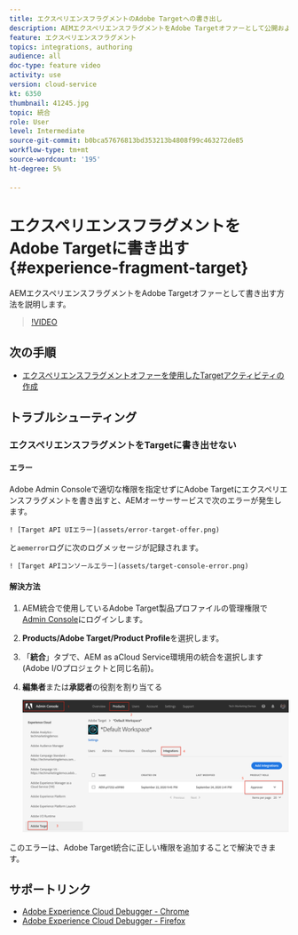 ```yaml
---
title: エクスペリエンスフラグメントのAdobe Targetへの書き出し
description: AEMエクスペリエンスフラグメントをAdobe Targetオファーとして公開および書き出す方法について説明します。
feature: エクスペリエンスフラグメント
topics: integrations, authoring
audience: all
doc-type: feature video
activity: use
version: cloud-service
kt: 6350
thumbnail: 41245.jpg
topic: 統合
role: User
level: Intermediate
source-git-commit: b0bca57676813bd353213b4808f99c463272de85
workflow-type: tm+mt
source-wordcount: '195'
ht-degree: 5%

---
```



# エクスペリエンスフラグメントをAdobe Targetに書き出す {#experience-fragment-target}

AEMエクスペリエンスフラグメントをAdobe Targetオファーとして書き出す方法を説明します。

>[!VIDEO](https://video.tv.adobe.com/v/41245?quality=12&learn=on)

## 次の手順

+ [エクスペリエンスフラグメントオファーを使用したTargetアクティビティの作成](./create-target-activity.md)

## トラブルシューティング

### エクスペリエンスフラグメントをTargetに書き出せない

#### エラー

Adobe Admin Consoleで適切な権限を指定せずにAdobe Targetにエクスペリエンスフラグメントを書き出すと、AEMオーサーサービスで次のエラーが発生します。

    ! [Target API UIエラー](assets/error-target-offer.png)

と`aemerror`ログに次のログメッセージが記録されます。

    ! [Target APIコンソールエラー](assets/target-console-error.png)

#### 解決方法

1. AEM統合で使用しているAdobe Target製品プロファイルの管理権限で[Admin Console](https://adminconsole.adobe.com/)にログインします。
2. __Products/Adobe Target/Product Profile__&#x200B;を選択します。
3. 「__統合__」タブで、AEM as aCloud Service環境用の統合を選択します(Adobe I/Oプロジェクトと同じ名前)。
4. __編集者__&#x200B;または&#x200B;__承認者__&#x200B;の役割を割り当てる

   ![Target APIエラー](assets/target-permissions.png)

このエラーは、Adobe Target統合に正しい権限を追加することで解決できます。

## サポートリンク

+ [Adobe Experience Cloud Debugger - Chrome](https://chrome.google.com/webstore/detail/adobe-experience-cloud-de/ocdmogmohccmeicdhlhhgepeaijenapj)
+ [Adobe Experience Cloud Debugger - Firefox](https://addons.mozilla.org/en-US/firefox/addon/adobe-experience-platform-dbg/)